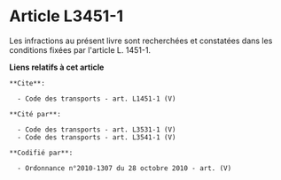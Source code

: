 # Article L3451-1

Les infractions au présent livre sont recherchées et constatées dans les conditions fixées par l'article L. 1451-1.

**Liens relatifs à cet article**

	**Cite**:

	  - Code des transports - art. L1451-1 (V)

	**Cité par**:

	  - Code des transports - art. L3531-1 (V)
	  - Code des transports - art. L3541-1 (V)

	**Codifié par**:

	  - Ordonnance n°2010-1307 du 28 octobre 2010 - art. (V)
